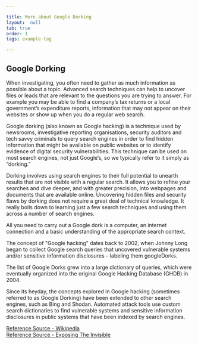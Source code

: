 ```yaml
---

title: More about Google Dorking
layout:  null
tab: true
order: 1
tags: example-tag

---
```


## Google Dorking

When investigating, you often need to gather as much information as possible about a topic. Advanced search techniques can help to uncover files or leads that are relevant to the questions you are trying to answer. For example you may be able to find a company’s tax returns or a local government’s expenditure reports, information that may not appear on their websites or show up when you do a regular web search.

Google dorking (also known as Google hacking) is a technique used by newsrooms, investigative reporting organisations, security auditors and tech savvy criminals to query search engines in order to find hidden information that might be available on public websites or to identify evidence of digital security vulnerabilities. This technique can be used on most search engines, not just Google’s, so we typically refer to it simply as “dorking.”

Dorking involves using search engines to their full potential to unearth results that are not visible with a regular search. It allows you to refine your searches and dive deeper, and with greater precision, into webpages and documents that are available online. Uncovering hidden files and security flaws by dorking does not require a great deal of technical knowledge. It really boils down to learning just a few search techniques and using them across a number of search engines.

All you need to carry out a Google dork is a computer, an internet connection and a basic understanding of the appropriate search context.

The concept of "Google hacking" dates back to 2002, when Johnny Long began to collect Google search queries that uncovered vulnerable systems and/or sensitive information disclosures – labeling them googleDorks.

The list of Google Dorks grew into a large dictionary of queries, which were eventually organized into the original Google Hacking Database (GHDB) in 2004.

Since its heyday, the concepts explored in Google hacking (sometimes referred to as Google Dorking) have been extended to other search engines, such as Bing and Shodan. Automated attack tools use custom search dictionaries to find vulnerable systems and sensitive information disclosures in public systems that have been indexed by search engines.

[Reference Source - Wikipedia](https://en.wikipedia.org/wiki/Google_hacking)
<br>
[Reference Source - Exposing The Invisible](https://kit.exposingtheinvisible.org/en/how/google-dorking.html)
